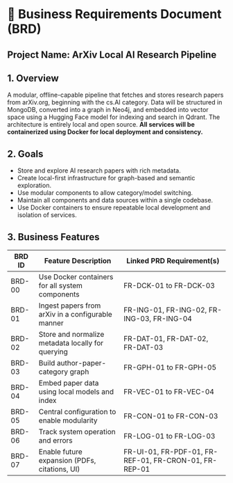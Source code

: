 # 📘 Business Requirements Document (BRD)

## Project Name: ArXiv Local AI Research Pipeline

## 1. Overview
A modular, offline-capable pipeline that fetches and stores research papers from arXiv.org, beginning with the cs.AI category. Data will be structured in MongoDB, converted into a graph in Neo4j, and embedded into vector space using a Hugging Face model for indexing and search in Qdrant. The architecture is entirely local and open source. **All services will be containerized using Docker for local deployment and consistency.**

## 2. Goals
- Store and explore AI research papers with rich metadata.
- Create local-first infrastructure for graph-based and semantic exploration.
- Use modular components to allow category/model switching.
- Maintain all components and data sources within a single codebase.
- Use Docker containers to ensure repeatable local development and isolation of services.

## 3. Business Features

| BRD ID     | Feature Description | Linked PRD Requirement(s) |
|------------|---------------------|----------------------------|
| BRD-00     | Use Docker containers for all system components | FR-DCK-01 to FR-DCK-03 |
| BRD-01     | Ingest papers from arXiv in a configurable manner | FR-ING-01, FR-ING-02, FR-ING-03, FR-ING-04 |
| BRD-02     | Store and normalize metadata locally for querying | FR-DAT-01, FR-DAT-02, FR-DAT-03 |
| BRD-03     | Build author-paper-category graph | FR-GPH-01 to FR-GPH-05 |
| BRD-04     | Embed paper data using local models and index | FR-VEC-01 to FR-VEC-04 |
| BRD-05     | Central configuration to enable modularity | FR-CON-01 to FR-CON-03 |
| BRD-06     | Track system operation and errors | FR-LOG-01 to FR-LOG-03 |
| BRD-07     | Enable future expansion (PDFs, citations, UI) | FR-UI-01, FR-PDF-01, FR-REF-01, FR-CRON-01, FR-REP-01 |


